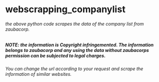 # webscrapping_companylist
###### the above python code scrapes the data of the company list from zaubacorp. 
#####  NOTE: the information is Copyright infringemented. The information belongs to zaubacorp and any using the data without zaubacorps permission can be subjected to legal charges.
###### You can change the url according to your request and scrape the information of similar websites.
